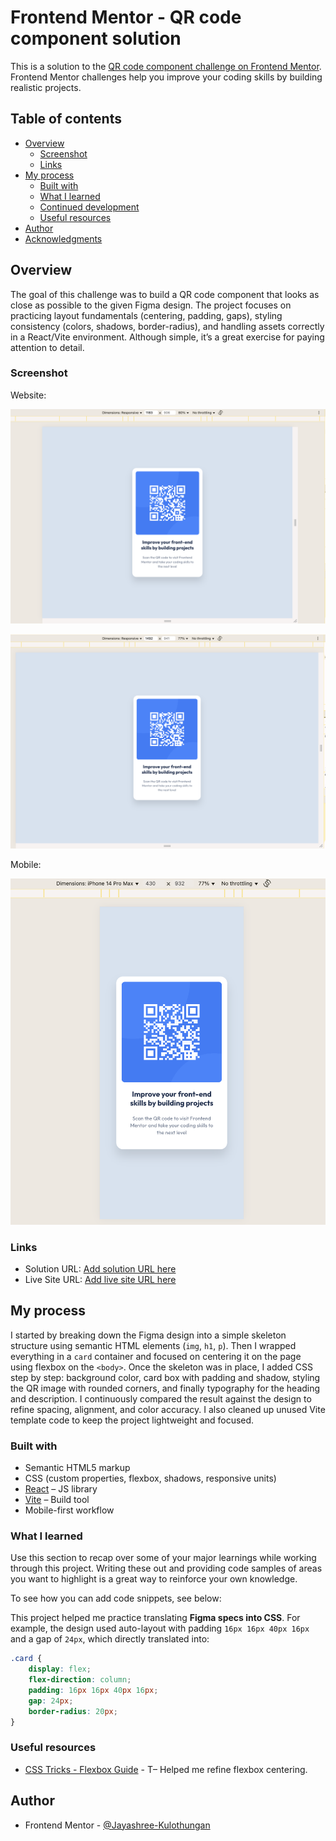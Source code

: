 # Frontend Mentor - QR code component solution

This is a solution to the [QR code component challenge on Frontend Mentor](https://www.frontendmentor.io/challenges/qr-code-component-iux_sIO_H). Frontend Mentor challenges help you improve your coding skills by building realistic projects.

## Table of contents

- [Overview](#overview)
  - [Screenshot](#screenshot)
  - [Links](#links)
- [My process](#my-process)
  - [Built with](#built-with)
  - [What I learned](#what-i-learned)
  - [Continued development](#continued-development)
  - [Useful resources](#useful-resources)
- [Author](#author)
- [Acknowledgments](#acknowledgments)

## Overview

The goal of this challenge was to build a QR code component that looks as close as possible to the given Figma design. The project focuses on practicing layout fundamentals (centering, padding, gaps), styling consistency (colors, shadows, border-radius), and handling assets correctly in a React/Vite environment. Although simple, it’s a great exercise for paying attention to detail.

### Screenshot

Website:

![](./images/Screenshot-1.png)

![](./images/Screenshot-3.png)

Mobile:

![](./images/Screenshot-mobile.png)

### Links

- Solution URL: [Add solution URL here](https://your-solution-url.com)
- Live Site URL: [Add live site URL here](https://your-live-site-url.com)

## My process

I started by breaking down the Figma design into a simple skeleton structure using semantic HTML elements (`img`, `h1`, `p`). Then I wrapped everything in a `card` container and focused on centering it on the page using flexbox on the `<body>`. Once the skeleton was in place, I added CSS step by step: background color, card box with padding and shadow, styling the QR image with rounded corners, and finally typography for the heading and description. I continuously compared the result against the design to refine spacing, alignment, and color accuracy. I also cleaned up unused Vite template code to keep the project lightweight and focused.

### Built with

- Semantic HTML5 markup
- CSS (custom properties, flexbox, shadows, responsive units)
- [React](https://reactjs.org/) – JS library
- [Vite](https://vitejs.dev/) – Build tool
- Mobile-first workflow

### What I learned

Use this section to recap over some of your major learnings while working through this project. Writing these out and providing code samples of areas you want to highlight is a great way to reinforce your own knowledge.

To see how you can add code snippets, see below:

This project helped me practice translating **Figma specs into CSS**. For example, the design used auto-layout with padding `16px 16px 40px 16px` and a gap of `24px`, which directly translated into:

```css
.card {
	display: flex;
	flex-direction: column;
	padding: 16px 16px 40px 16px;
	gap: 24px;
	border-radius: 20px;
}
```

### Useful resources

- [CSS Tricks - Flexbox Guide](https://css-tricks.com/snippets/css/a-guide-to-flexbox/) - T– Helped me refine flexbox centering.

## Author

- Frontend Mentor - [@Jayashree-Kulothungan](https://www.frontendmentor.io/profile/Jayashree-Kulothungan)
